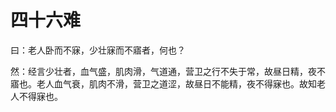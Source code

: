 # 四十六难



曰：老人卧而不寐，少壮寐而不寤者，何也？


然：经言少壮者，血气盛，肌肉滑，气道通，营卫之行不失于常，故昼日精，夜不寤也。老人血气衰，肌肉不滑，营卫之道涩，故昼日不能精，夜不得寐也。故知老人不得寐也。